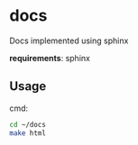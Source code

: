 # docs

Docs implemented using sphinx

**requirements**: sphinx

## Usage

cmd: 
```bash
cd ~/docs
make html
```

